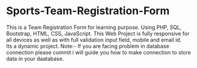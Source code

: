 # Sports-Team-Registration-Form
This is a Team Registration Form for learning purpose. Using PHP, SQL, Bootstrap, HTML, CSS, JavaScript.
This Web Project is fully responsive for all devices as well as with full validation input field, mobile and email id.  
Its a dynamic project. 
Note:- If you are facing problem in database connection please commit i will guide you how to make connection to store data in your daatabase.
